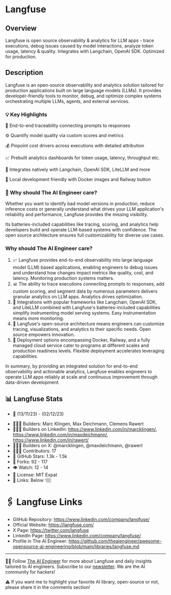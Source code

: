 # Langfuse

## Overview
Langfuse is open source observability & analytics for LLM apps - trace executions, debug issues caused by model interactions, analyze token usage, latency & quality. Integrates with Langchain, OpenAI SDK. Optimized for production.

## Description
Langfuse is an open-source observability and analytics solution tailored for production applications built on large language models (LLMs). It provides developer-friendly tools to monitor, debug, and optimize complex systems orchestrating multiple LLMs, agents, and external services.

### 💡 Key Highlights
🔎 End-to-end traceability connecting prompts to responses

⚙️ Quantify model quality via custom scores and metrics

💰 Pinpoint cost drivers across executions with detailed attribution

📈 Prebuilt analytics dashboards for token usage, latency, throughput etc.

🤝 Integrates natively with Langchain, OpenAI SDK, LiteLLM and more

🔧 Local development friendly with Docker images and Railway button

### 🤔 Why should The AI Engineer care?

Whether you want to identify bad model versions in production, reduce inference costs or generally understand what drives your LLM application's reliability and performance, Langfuse provides the missing visibility.

Its batteries-included capabilities like tracing, scoring, and analytics help developers build and operate LLM-based systems with confidence. The open source architecture ensures full customizability for diverse use cases.

### Why should The AI Engineer care?

1. 📈 Langfuse provides end-to-end observability into large language model (LLM) based applications, enabling engineers to debug issues and understand how changes impact metrics like quality, cost, and latency. Monitoring production systems matters.
2. 📊 The ability to trace executions connecting prompts to responses, add custom scoring, and segment data by numerous parameters delivers granular analytics on LLM apps. Analytics drives optimization.
3. 🔌 Integrations with popular frameworks like Langchain, OpenAI SDK, and LiteLLM combined with Langfuse's batteries-included capabilities simplify instrumenting model serving systems. Easy instrumentation means more monitoring.
4. 🤝 Langfuse's open-source architecture means engineers can customize tracing, visualizations, and analytics to their specific needs. Open source empowers innovation.
5. 🚀 Deployment options encompassing Docker, Railway, and a fully managed cloud service cater to programs at different scales and production readiness levels. Flexible deployment accelerates leveraging capabilities.

In summary, by providing an integrated solution for end-to-end observability and actionable analytics, Langfuse enables engineers to operate LLM apps reliably at scale and continuous improvement through data-driven development.

## 📊 Langfuse Stats
- 📅 (13/11/23) - (02/12/23)
* 👷🏽‍♀️ Builders: Marc Klingen, Max Deichmann, Clemens Rawert
* 👩🏽‍💼 Builders on LinkedIn: https://www.linkedin.com/in/marcklingen/, https://www.linkedin.com/in/maxdeichmann/, https://www.linkedin.com/in/rawert/
* 👩🏽‍🏭 Builders on X: @marcklingen, @maxdeichmann, @rawert
* 👩🏽‍💻 Contributors: 17
* 💫 GitHub Stars: 1.3k  - 1.5k
* 🍴 Forks: 92 - 117
* 👁️ Watch: 12 - 14
* 🪪 License: MIT Expat
* 🔗 Links: Below 👇🏽

# 🖇️ Langfuse Links
* GitHub Repository: https://www.linkedin.com/company/langfuse/
* Official Website: https://langfuse.com/
* X Page: https://twitter.com/langfuse
* LinkedIn Page: https://www.linkedin.com/company/langfuse/
* Profile in The AI Engineer: https://github.com/theaiengineer/awesome-opensource-ai-engineering/blob/main/libraries/langfuse.md

---
🧙🏽 Follow [The AI Engineer](https://www.linkedin.com/company/theaiengineer/) for more about Langfuse and daily insights tailored to AI engineers. Subscribe to our [newsletter](http://theaiengineerco.substack.com). We are the AI community for hackers!

⚠️ If you want me to highlight your favorite AI library, open-source or not, please share it in the comments section!